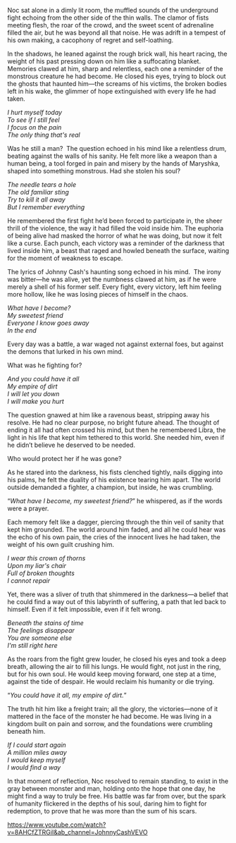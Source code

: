 Noc sat alone in a dimly lit room, the muffled sounds of the underground fight echoing from the other side of the thin walls. The clamor of fists meeting flesh, the roar of the crowd, and the sweet scent of adrenaline filled the air, but he was beyond all that noise. He was adrift in a tempest of his own making, a cacophony of regret and self-loathing.

In the shadows, he leaned against the rough brick wall, his heart racing, the weight of his past pressing down on him like a suffocating blanket. Memories clawed at him, sharp and relentless, each one a reminder of the monstrous creature he had become. He closed his eyes, trying to block out the ghosts that haunted him—the screams of his victims, the broken bodies left in his wake, the glimmer of hope extinguished with every life he had taken.

*I hurt myself today*  
*To see if I still feel*  
*I focus on the pain*  
*The only thing that's real*

Was he still a man? 
The question echoed in his mind like a relentless drum, beating against the walls of his sanity. He felt more like a weapon than a human being, a tool forged in pain and misery by the hands of Maryshka, shaped into something monstrous. Had she stolen his soul?

*The needle tears a hole*  
*The old familiar sting*  
*Try to kill it all away*  
*But I remember everything*

He remembered the first fight he’d been forced to participate in, the sheer thrill of the violence, the way it had filled the void inside him. The euphoria of being alive had masked the horror of what he was doing, but now it felt like a curse. Each punch, each victory was a reminder of the darkness that lived inside him, a beast that raged and howled beneath the surface, waiting for the moment of weakness to escape.

The lyrics of Johnny Cash's haunting song echoed in his mind. 
The irony was bitter—he was alive, yet the numbness clawed at him, as if he were merely a shell of his former self. Every fight, every victory, left him feeling more hollow, like he was losing pieces of himself in the chaos.

*What have I become?*  
*My sweetest friend*  
*Everyone I know goes away*  
*In the end*

Every day was a battle, a war waged not against external foes, but against the demons that lurked in his own mind. 

What was he fighting for? 

*And you could have it all*  
*My empire of dirt*  
*I will let you down*  
*I will make you hurt*

The question gnawed at him like a ravenous beast, stripping away his resolve. He had no clear purpose, no bright future ahead. The thought of ending it all had often crossed his mind, but then he remembered Libra, the light in his life that kept him tethered to this world. She needed him, even if he didn’t believe he deserved to be needed.

Who would protect her if he was gone?

As he stared into the darkness, his fists clenched tightly, nails digging into his palms, he felt the duality of his existence tearing him apart. The world outside demanded a fighter, a champion, but inside, he was crumbling.

“_What have I become, my sweetest friend?_” he whispered, as if the words were a prayer.

Each memory felt like a dagger, piercing through the thin veil of sanity that kept him grounded. The world around him faded, and all he could hear was the echo of his own pain, the cries of the innocent lives he had taken, the weight of his own guilt crushing him.

*I wear this crown of thorns*  
*Upon my liar's chair*  
*Full of broken thoughts*  
*I cannot repair*

Yet, there was a sliver of truth that shimmered in the darkness—a belief that he could find a way out of this labyrinth of suffering, a path that led back to himself. Even if it felt impossible, even if it felt wrong.

*Beneath the stains of time*  
*The feelings disappear*  
*You are someone else*  
*I'm still right here*

As the roars from the fight grew louder, he closed his eyes and took a deep breath, allowing the air to fill his lungs. He would fight, not just in the ring, but for his own soul. He would keep moving forward, one step at a time, against the tide of despair. He would reclaim his humanity or die trying.

“_You could have it all, my empire of dirt._” 

The truth hit him like a freight train; all the glory, the victories—none of it mattered in the face of the monster he had become. He was living in a kingdom built on pain and sorrow, and the foundations were crumbling beneath him.

*If I could start again*  
*A million miles away*  
*I would keep myself*  
*I would find a way*

In that moment of reflection, Noc resolved to remain standing, to exist in the gray between monster and man, holding onto the hope that one day, he might find a way to truly be free. His battle was far from over, but the spark of humanity flickered in the depths of his soul, daring him to fight for redemption, to prove that he was more than the sum of his scars.

https://www.youtube.com/watch?v=8AHCfZTRGiI&ab_channel=JohnnyCashVEVO